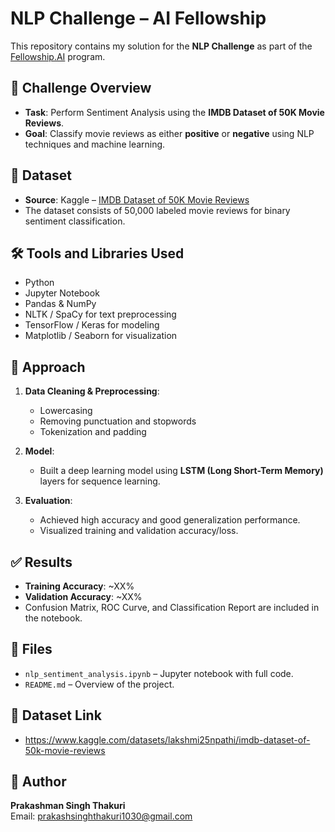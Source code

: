 # NLP Challenge – AI Fellowship

This repository contains my solution for the **NLP Challenge** as part of the [Fellowship.AI](https://fellowship.ai) program.

## 📌 Challenge Overview

- **Task**: Perform Sentiment Analysis using the **IMDB Dataset of 50K Movie Reviews**.
- **Goal**: Classify movie reviews as either **positive** or **negative** using NLP techniques and machine learning.

## 📂 Dataset

- **Source**: Kaggle – [IMDB Dataset of 50K Movie Reviews](https://www.kaggle.com/datasets/lakshmi25npathi/imdb-dataset-of-50k-movie-reviews)
- The dataset consists of 50,000 labeled movie reviews for binary sentiment classification.

## 🛠️ Tools and Libraries Used

- Python
- Jupyter Notebook
- Pandas & NumPy
- NLTK / SpaCy for text preprocessing
- TensorFlow / Keras for modeling
- Matplotlib / Seaborn for visualization

## 🔎 Approach

1. **Data Cleaning & Preprocessing**:
   - Lowercasing
   - Removing punctuation and stopwords
   - Tokenization and padding

2. **Model**:
   - Built a deep learning model using **LSTM (Long Short-Term Memory)** layers for sequence learning.

3. **Evaluation**:
   - Achieved high accuracy and good generalization performance.
   - Visualized training and validation accuracy/loss.

## ✅ Results

- **Training Accuracy**: ~XX%
- **Validation Accuracy**: ~XX%
- Confusion Matrix, ROC Curve, and Classification Report are included in the notebook.

## 📁 Files

- `nlp_sentiment_analysis.ipynb` – Jupyter notebook with full code.
- `README.md` – Overview of the project.

## 🔗 Dataset Link

- https://www.kaggle.com/datasets/lakshmi25npathi/imdb-dataset-of-50k-movie-reviews

## 🙌 Author

**Prakashman Singh Thakuri**  
Email: prakashsinghthakuri1030@gmail.com
